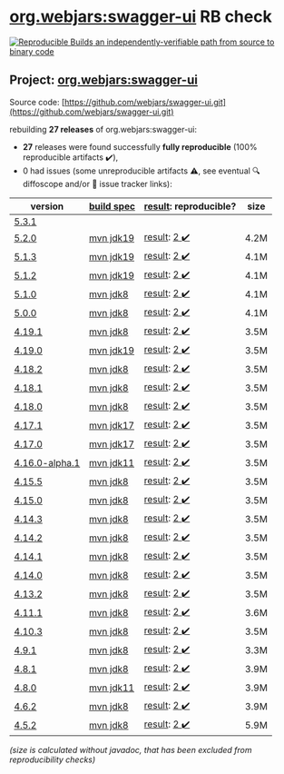 [org.webjars:swagger-ui](https://central.sonatype.com/artifact/org.webjars/swagger-ui/5.2.0/versions) RB check
=======

[![Reproducible Builds](https://reproducible-builds.org/images/logos/rb.svg) an independently-verifiable path from source to binary code](https://reproducible-builds.org/)

## Project: [org.webjars:swagger-ui](https://central.sonatype.com/artifact/org.webjars/swagger-ui/5.2.0/versions)

Source code: [https://github.com/webjars/swagger-ui.git](https://github.com/webjars/swagger-ui.git)

rebuilding **27 releases** of org.webjars:swagger-ui:
- **27** releases were found successfully **fully reproducible** (100% reproducible artifacts :heavy_check_mark:),
- 0 had issues (some unreproducible artifacts :warning:, see eventual :mag: diffoscope and/or :memo: issue tracker links):

| version | [build spec](/BUILDSPEC.md) | [result](https://reproducible-builds.org/docs/jvm/): reproducible? | size |
| -- | --------- | ------ | -- |
| [5.3.1](https://central.sonatype.com/artifact/org.webjars/swagger-ui/5.3.1/pom) | | | |
| [5.2.0](https://central.sonatype.com/artifact/org.webjars/swagger-ui/5.2.0/pom) | [mvn jdk19](swagger-ui-5.2.0.buildspec) | [result](swagger-ui-5.2.0.buildinfo): [2 :heavy_check_mark: ](swagger-ui-5.2.0.buildcompare) | 4.2M |
| [5.1.3](https://central.sonatype.com/artifact/org.webjars/swagger-ui/5.1.3/pom) | [mvn jdk19](swagger-ui-5.1.3.buildspec) | [result](swagger-ui-5.1.3.buildinfo): [2 :heavy_check_mark: ](swagger-ui-5.1.3.buildcompare) | 4.1M |
| [5.1.2](https://central.sonatype.com/artifact/org.webjars/swagger-ui/5.1.2/pom) | [mvn jdk19](swagger-ui-5.1.2.buildspec) | [result](swagger-ui-5.1.2.buildinfo): [2 :heavy_check_mark: ](swagger-ui-5.1.2.buildcompare) | 4.1M |
| [5.1.0](https://central.sonatype.com/artifact/org.webjars/swagger-ui/5.1.0/pom) | [mvn jdk8](swagger-ui-5.1.0.buildspec) | [result](swagger-ui-5.1.0.buildinfo): [2 :heavy_check_mark: ](swagger-ui-5.1.0.buildcompare) | 4.1M |
| [5.0.0](https://central.sonatype.com/artifact/org.webjars/swagger-ui/5.0.0/pom) | [mvn jdk8](swagger-ui-5.0.0.buildspec) | [result](swagger-ui-5.0.0.buildinfo): [2 :heavy_check_mark: ](swagger-ui-5.0.0.buildcompare) | 4.1M |
| [4.19.1](https://central.sonatype.com/artifact/org.webjars/swagger-ui/4.19.1/pom) | [mvn jdk8](swagger-ui-4.19.1.buildspec) | [result](swagger-ui-4.19.1.buildinfo): [2 :heavy_check_mark: ](swagger-ui-4.19.1.buildcompare) | 3.5M |
| [4.19.0](https://central.sonatype.com/artifact/org.webjars/swagger-ui/4.19.0/pom) | [mvn jdk19](swagger-ui-4.19.0.buildspec) | [result](swagger-ui-4.19.0.buildinfo): [2 :heavy_check_mark: ](swagger-ui-4.19.0.buildcompare) | 3.5M |
| [4.18.2](https://central.sonatype.com/artifact/org.webjars/swagger-ui/4.18.2/pom) | [mvn jdk8](swagger-ui-4.18.2.buildspec) | [result](swagger-ui-4.18.2.buildinfo): [2 :heavy_check_mark: ](swagger-ui-4.18.2.buildcompare) | 3.5M |
| [4.18.1](https://central.sonatype.com/artifact/org.webjars/swagger-ui/4.18.1/pom) | [mvn jdk8](swagger-ui-4.18.1.buildspec) | [result](swagger-ui-4.18.1.buildinfo): [2 :heavy_check_mark: ](swagger-ui-4.18.1.buildcompare) | 3.5M |
| [4.18.0](https://central.sonatype.com/artifact/org.webjars/swagger-ui/4.18.0/pom) | [mvn jdk8](swagger-ui-4.18.0.buildspec) | [result](swagger-ui-4.18.0.buildinfo): [2 :heavy_check_mark: ](swagger-ui-4.18.0.buildcompare) | 3.5M |
| [4.17.1](https://central.sonatype.com/artifact/org.webjars/swagger-ui/4.17.1/pom) | [mvn jdk17](swagger-ui-4.17.1.buildspec) | [result](swagger-ui-4.17.1.buildinfo): [2 :heavy_check_mark: ](swagger-ui-4.17.1.buildcompare) | 3.5M |
| [4.17.0](https://central.sonatype.com/artifact/org.webjars/swagger-ui/4.17.0/pom) | [mvn jdk17](swagger-ui-4.17.0.buildspec) | [result](swagger-ui-4.17.0.buildinfo): [2 :heavy_check_mark: ](swagger-ui-4.17.0.buildcompare) | 3.5M |
| [4.16.0-alpha.1](https://central.sonatype.com/artifact/org.webjars/swagger-ui/4.16.0-alpha.1/pom) | [mvn jdk11](swagger-ui-4.16.0-alpha.1.buildspec) | [result](swagger-ui-4.16.0-alpha.1.buildinfo): [2 :heavy_check_mark: ](swagger-ui-4.16.0-alpha.1.buildcompare) | 3.5M |
| [4.15.5](https://central.sonatype.com/artifact/org.webjars/swagger-ui/4.15.5/pom) | [mvn jdk8](swagger-ui-4.15.5.buildspec) | [result](swagger-ui-4.15.5.buildinfo): [2 :heavy_check_mark: ](swagger-ui-4.15.5.buildcompare) | 3.5M |
| [4.15.0](https://central.sonatype.com/artifact/org.webjars/swagger-ui/4.15.0/pom) | [mvn jdk8](swagger-ui-4.15.0.buildspec) | [result](swagger-ui-4.15.0.buildinfo): [2 :heavy_check_mark: ](swagger-ui-4.15.0.buildcompare) | 3.5M |
| [4.14.3](https://central.sonatype.com/artifact/org.webjars/swagger-ui/4.14.3/pom) | [mvn jdk8](swagger-ui-4.14.3.buildspec) | [result](swagger-ui-4.14.3.buildinfo): [2 :heavy_check_mark: ](swagger-ui-4.14.3.buildcompare) | 3.5M |
| [4.14.2](https://central.sonatype.com/artifact/org.webjars/swagger-ui/4.14.2/pom) | [mvn jdk8](swagger-ui-4.14.2.buildspec) | [result](swagger-ui-4.14.2.buildinfo): [2 :heavy_check_mark: ](swagger-ui-4.14.2.buildcompare) | 3.5M |
| [4.14.1](https://central.sonatype.com/artifact/org.webjars/swagger-ui/4.14.1/pom) | [mvn jdk8](swagger-ui-4.14.1.buildspec) | [result](swagger-ui-4.14.1.buildinfo): [2 :heavy_check_mark: ](swagger-ui-4.14.1.buildcompare) | 3.5M |
| [4.14.0](https://central.sonatype.com/artifact/org.webjars/swagger-ui/4.14.0/pom) | [mvn jdk8](swagger-ui-4.14.0.buildspec) | [result](swagger-ui-4.14.0.buildinfo): [2 :heavy_check_mark: ](swagger-ui-4.14.0.buildcompare) | 3.5M |
| [4.13.2](https://central.sonatype.com/artifact/org.webjars/swagger-ui/4.13.2/pom) | [mvn jdk8](swagger-ui-4.13.2.buildspec) | [result](swagger-ui-4.13.2.buildinfo): [2 :heavy_check_mark: ](swagger-ui-4.13.2.buildcompare) | 3.5M |
| [4.11.1](https://central.sonatype.com/artifact/org.webjars/swagger-ui/4.11.1/pom) | [mvn jdk8](swagger-ui-4.11.1.buildspec) | [result](swagger-ui-4.11.1.buildinfo): [2 :heavy_check_mark: ](swagger-ui-4.11.1.buildcompare) | 3.6M |
| [4.10.3](https://central.sonatype.com/artifact/org.webjars/swagger-ui/4.10.3/pom) | [mvn jdk8](swagger-ui-4.10.3.buildspec) | [result](swagger-ui-4.10.3.buildinfo): [2 :heavy_check_mark: ](swagger-ui-4.10.3.buildcompare) | 3.5M |
| [4.9.1](https://central.sonatype.com/artifact/org.webjars/swagger-ui/4.9.1/pom) | [mvn jdk8](swagger-ui-4.9.1.buildspec) | [result](swagger-ui-4.9.1.buildinfo): [2 :heavy_check_mark: ](swagger-ui-4.9.1.buildcompare) | 3.3M |
| [4.8.1](https://central.sonatype.com/artifact/org.webjars/swagger-ui/4.8.1/pom) | [mvn jdk8](swagger-ui-4.8.1.buildspec) | [result](swagger-ui-4.8.1.buildinfo): [2 :heavy_check_mark: ](swagger-ui-4.8.1.buildcompare) | 3.9M |
| [4.8.0](https://central.sonatype.com/artifact/org.webjars/swagger-ui/4.8.0/pom) | [mvn jdk11](swagger-ui-4.8.0.buildspec) | [result](swagger-ui-4.8.0.buildinfo): [2 :heavy_check_mark: ](swagger-ui-4.8.0.buildcompare) | 3.9M |
| [4.6.2](https://central.sonatype.com/artifact/org.webjars/swagger-ui/4.6.2/pom) | [mvn jdk8](swagger-ui-4.6.2.buildspec) | [result](swagger-ui-4.6.2.buildinfo): [2 :heavy_check_mark: ](swagger-ui-4.6.2.buildcompare) | 3.9M |
| [4.5.2](https://central.sonatype.com/artifact/org.webjars/swagger-ui/4.5.2/pom) | [mvn jdk8](swagger-ui-4.5.2.buildspec) | [result](swagger-ui-4.5.2.buildinfo): [2 :heavy_check_mark: ](swagger-ui-4.5.2.buildcompare) | 5.9M |

<i>(size is calculated without javadoc, that has been excluded from reproducibility checks)</i>
